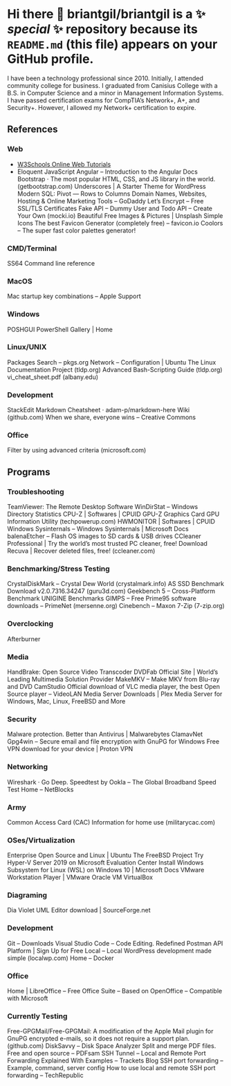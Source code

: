 # Hi there 👋 **briantgil/briantgil** is a ✨ _special_ ✨ repository because its `README.md` (this file) appears on your GitHub profile.

I have been a technology professional since 2010. Initially, I attended community college for business. I graduated from Canisius College with a B.S. in Computer Science and a minor in Management Information Systems. I have passed certification exams for CompTIA’s Network+, A+, and Security+. However, I allowed my Network+ certification to expire.

## References

### Web

- [W3Schools Online Web Tutorials](https://www.w3schools.com)
- Eloquent JavaScript
Angular – Introduction to the Angular Docs
Bootstrap · The most popular HTML, CSS, and JS library in the world. (getbootstrap.com)
Underscores | A Starter Theme for WordPress
Modern SQL: Pivot — Rows to Columns
Domain Names, Websites, Hosting & Online Marketing Tools – GoDaddy
Let’s Encrypt – Free SSL/TLS Certificates
Fake API – Dummy User and Todo API – Create Your Own (mocki.io)
Beautiful Free Images & Pictures | Unsplash
Simple Icons
The best Favicon Generator (completely free) – favicon.io
Coolors – The super fast color palettes generator!

### CMD/Terminal

SS64 Command line reference

### MacOS

Mac startup key combinations – Apple Support

### Windows

POSHGUI
PowerShell Gallery | Home

### Linux/UNIX

Packages Search – pkgs.org
Network – Configuration | Ubuntu
The Linux Documentation Project (tldp.org)
Advanced Bash-Scripting Guide (tldp.org)
vi_cheat_sheet.pdf (albany.edu)

### Development

StackEdit
Markdown Cheatsheet · adam-p/markdown-here Wiki (github.com)
When we share, everyone wins – Creative Commons

### Office

Filter by using advanced criteria (microsoft.com)

## Programs

### Troubleshooting

TeamViewer: The Remote Desktop Software
WinDirStat – Windows Directory Statistics
CPU-Z | Softwares | CPUID
GPU-Z Graphics Card GPU Information Utility (techpowerup.com)
HWMONITOR | Softwares | CPUID
Windows Sysinternals – Windows Sysinternals | Microsoft Docs
balenaEtcher – Flash OS images to SD cards & USB drives
CCleaner Professional | Try the world’s most trusted PC cleaner, free!
Download Recuva | Recover deleted files, free! (ccleaner.com)

### Benchmarking/Stress Testing

CrystalDiskMark – Crystal Dew World (crystalmark.info)
AS SSD Benchmark Download v2.0.7316.34247 (guru3d.com)
Geekbench 5 – Cross-Platform Benchmark
UNIGINE Benchmarks
GIMPS – Free Prime95 software downloads – PrimeNet (mersenne.org)
Cinebench – Maxon
7-Zip (7-zip.org)

### Overclocking

Afterburner

### Media

HandBrake: Open Source Video Transcoder
DVDFab Official Site | World’s Leading Multimedia Solution Provider
MakeMKV – Make MKV from Blu-ray and DVD
CamStudio
Official download of VLC media player, the best Open Source player – VideoLAN
Media Server Downloads | Plex Media Server for Windows, Mac, Linux, FreeBSD and More

### Security

Malware protection. Better than Antivirus | Malwarebytes
ClamavNet
Gpg4win – Secure email and file encryption with GnuPG for Windows
Free VPN download for your device | Proton VPN

### Networking

Wireshark · Go Deep.
Speedtest by Ookla – The Global Broadband Speed Test
Home – NetBlocks

### Army

Common Access Card (CAC) Information for home use (militarycac.com)

### OSes/Virtualization

Enterprise Open Source and Linux | Ubuntu
The FreeBSD Project
Try Hyper-V Server 2019 on Microsoft Evaluation Center
Install Windows Subsystem for Linux (WSL) on Windows 10 | Microsoft Docs
VMware Workstation Player | VMware
Oracle VM VirtualBox

### Diagraming

Dia
Violet UML Editor download | SourceForge.net

### Development

Git – Downloads
Visual Studio Code – Code Editing. Redefined
Postman API Platform | Sign Up for Free
Local – Local WordPress development made simple (localwp.com)
Home – Docker

### Office

Home | LibreOffice – Free Office Suite – Based on OpenOffice – Compatible with Microsoft

### Currently Testing

Free-GPGMail/Free-GPGMail: A modification of the Apple Mail plugin for GnuPG encrypted e-mails, so it does not require a support plan. (github.com)
DiskSavvy – Disk Space Analyzer
Split and merge PDF files. Free and open source – PDFsam
SSH Tunnel – Local and Remote Port Forwarding Explained With Examples – Trackets Blog
SSH port forwarding – Example, command, server config
How to use local and remote SSH port forwarding – TechRepublic




<!--
Here are some ideas to get you started:
- 🔭 I’m currently working on ...
- 🌱 I’m currently learning ...
- 👯 I’m looking to collaborate on ...
- 🤔 I’m looking for help with ...
- 💬 Ask me about ...
- 📫 How to reach me: ...
- 😄 Pronouns: ...
- ⚡ Fun fact: ...
-->
